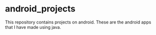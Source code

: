# android_projects
This repository contains projects on android. These are the android apps that I have made using java.